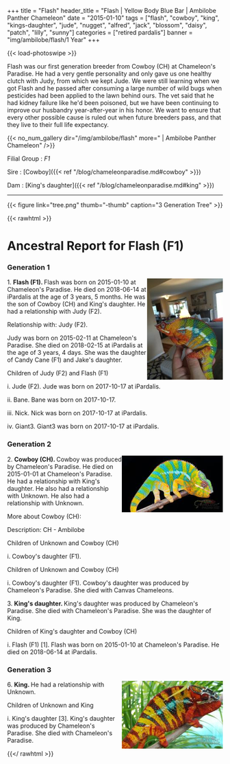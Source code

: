 +++
title = "Flash"
header_title = "Flash | Yellow Body Blue Bar | Ambilobe Panther Chameleon"
date = "2015-01-10"
tags = ["flash", "cowboy", "king", "kings-daughter", "jude", "nugget", "alfred", "jack", 
  "blossom", "daisy", "patch", "lilly", "sunny"]
categories = ["retired pardalis"]
banner = "img/ambilobe/flash/1 Year"
+++

{{< load-photoswipe >}}

Flash was our first generation breeder from Cowboy (CH) at Chameleon's Paradise. He had a very gentle personality and only gave us one healthy clutch with Judy, from which we kept Jude. We were still learning when we got Flash and he passed after consuming a large number of wild bugs when pesticides had been applied to the lawn behind ours. The vet said that he had kidney failure like he'd been poisoned, but we have been continuing to improve our husbandry year-after-year in his honor. We want to ensure that every other possible cause is ruled out when future breeders pass, and that they live to their full life expectancy.

{{< no_num_gallery dir="/img/ambilobe/flash" more=" | Ambilobe Panther Chameleon" />}}

Filial Group
: *F1*

Sire
: [Cowboy]({{< ref "/blog/chameleonparadise.md#cowboy" >}})

Dam
: [King's daughter]({{< ref "/blog/chameleonparadise.md#king" >}})

---

{{< figure link="tree.png" thumb="-thumb" caption="3 Generation Tree" >}}

{{< rawhtml >}}

  <div id="grampstextdoc">
    <div id="header">
      <h1>Ancestral Report for Flash (F1)</h1>
    </div>
    <h3>Generation 1</h3>
    <img align="right" alt="" border="0" src="is1 Year.jpg" />
    <p>1. <strong>Flash (F1). </strong>Flash was born on 2015-01-10 at Chameleon's Paradise.  He died on 2018-06-14 at iPardalis at the age of 3 years, 5 months.  He was the son of Cowboy (CH) and King's daughter. He had a relationship with Judy (F2). </p>
    <p />Relationship with: Judy (F2).</p>
    <p>Judy was born on 2015-02-11 at Chameleon's Paradise.  She died on 2018-02-15 at iPardalis at the age of 3 years, 4 days.  She was the daughter of Candy Cane (F1) and Jake's daughter. </p>
    <p>Children of Judy (F2) and Flash (F1)</p>
    <p>i. Jude (F2). Jude was born on 2017-10-17 at iPardalis.  </p>
    <p>ii. Bane. Bane was born on 2017-10-17.  </p>
    <p>iii. Nick. Nick was born on 2017-10-17 at iPardalis.  </p>
    <p>iv. Giant3. Giant3 was born on 2017-10-17 at iPardalis.  </p>
    <h3>Generation 2</h3>
    <img align="right" alt="" border="0" src="isCowboy.jpg" />
    <p>2. <strong>Cowboy (CH). </strong>Cowboy was produced by Chameleon's Paradise.  He died on 2015-01-01 at Chameleon's Paradise.  He had a relationship with King's daughter. He also had a relationship with Unknown. He also had a relationship with Unknown. </p>
    <p>More about Cowboy (CH):</p>
    <p>Description: CH - Ambilobe</p>
    <p>Children of Unknown and Cowboy (CH)</p>
    <p>i. Cowboy's daughter (F1). </p>
    <p>Children of Unknown and Cowboy (CH)</p>
    <p>i. Cowboy's daughter (F1). Cowboy's daughter was produced by Chameleon's Paradise.  She died with Canvas Chameleons.  </p>
    <p>3. <strong>King's daughter. </strong>King's daughter was produced by Chameleon's Paradise.  She died with Chameleon's Paradise.  She was the daughter of King. </p>
    <p>Children of King's daughter and Cowboy (CH)</p>
    <p>i. Flash (F1) [1]. Flash was born on 2015-01-10 at Chameleon's Paradise.  He died on 2018-06-14 at iPardalis.  </p>
    <h3>Generation 3</h3>
    <img align="right" alt="" border="0" src="isKing.jpg" />
    <p>6. <strong>King. </strong>He had a relationship with Unknown. </p>
    <p>Children of Unknown and King</p>
    <p>i. King's daughter [3]. King's daughter was produced by Chameleon's Paradise.  She died with Chameleon's Paradise.  </p>
  </div>
  
{{</ rawhtml >}}
